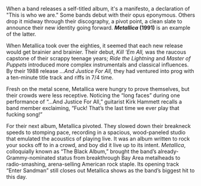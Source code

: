 When a band releases a self-titled album, it's a manifesto, a declaration of "This is who we are." Some bands debut with their opus eponymous. Others drop it midway through their discography, a pivot point, a clean slate to announce their new identity going forward. ***Metallica* (1991)** is an example of the latter.


When Metallica took over the eighties, it seemed that each new release would get brainier and brainier. Their debut, *Kill ‘Em All,* was the raucous capstone of their scrappy teenage years; *Ride the Lightning* and *Master of Puppets* introduced more complex instrumentals and classical influences. By their 1988 release *…And Justice For All,* they had ventured into prog with a ten-minute title track and riffs in 7/4 time.


Fresh on the metal scene, Metallica were hungry to prove themselves, but their crowds were less receptive. Noticing the “long faces” during one performance of “…And Justice For All,” guitarist Kirk Hammett recalls a band member exclaiming, “Fuck! That’s the last time we ever play that fucking song!”


For their next album, Metallica pivoted. They slowed down their breakneck speeds to stomping pace, recording in a spacious, wood-paneled studio that emulated the acoustics of playing live. It was an album written to rock your socks off to in a crowd, and boy did it live up to its intent. *Metallica*, colloquially known as “The Black Album,” brought the band’s already-Grammy-nominated status from breakthrough Bay Area metalheads to radio-smashing, arena-selling American rock staple. Its opening track “Enter Sandman” still closes out Metallica shows as the band’s biggest hit to this day.